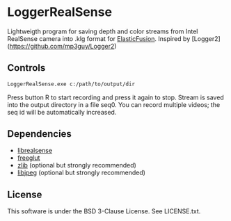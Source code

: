 # LoggerRealSense #

Lightweigth program for saving depth and color streams from Intel RealSense camera into .klg format for [ElasticFusion](https://github.com/mp3guy/ElasticFusion). 
Inspired by [Logger2] (https://github.com/mp3guy/Logger2)

## Controls ##

```bash
LoggerRealSense.exe c:/path/to/output/dir
```

Press button R to start recording and press it again to stop. 
Stream is saved into the output directory in a file seq0. You can record multiple videos; the seq id will be automatically increased.

## Dependencies ##

* [librealsense](https://github.com/IntelRealSense/librealsense)
* [freeglut](http://freeglut.sourceforge.net/)
* [zlib](https://github.com/madler/zlib.git) (optional but strongly recommended)
* [libjpeg](https://github.com/LuaDist/libjpeg.git) (optional but strongly recommended)

## License ##

This software is under the BSD 3-Clause License. See LICENSE.txt.
